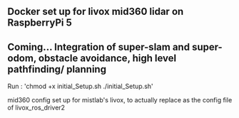 ## Docker set up for livox mid360 lidar on RaspberryPi 5

## Coming... Integration of super-slam and super-odom, obstacle avoidance, high level pathfinding/ planning

Run :
'chmod +x initial_Setup.sh
./initial_Setup.sh'


mid360 config set up for mistlab's livox, to actually replace as the config file of livox_ros_driver2